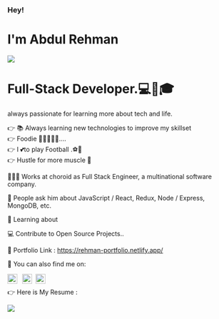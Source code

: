 



<h3> Hey! </h3>
<h1> I'm Abdul Rehman </h1>
<img  style="center" src="https://i.postimg.cc/L4WrLHKY/ccehmanjpg.jpg">
<h1>Full-Stack Developer.💻🙋🎓</h1>
always passionate for learning more about tech and life. <br>

👉 📚 Always learning new technologies to improve my skillset <br>
👉 Foodie 🍔🍕🍗🍲🍰....<br>
👉 I 💕to play Football .⚽🏃<br>
👉 Hustle for more muscle 💪<br>

👨🏻‍💻   Works at choroid  as Full Stack Engineer, a multinational  software company. <br>

💬   People ask him about JavaScript / React, Redux, Node / Express,  MongoDB, etc.<br>

📖   Learning about <br>

💻   Contribute to Open Source Projects..<br>

🔗   Portfolio Link : https://rehman-portfolio.netlify.app/

📩   You can also find me on:



[<img align="left" alt="Dainokode linkedin" width="22px" src="https://github.com/Dainokode/Dainokode/blob/master/img/linkedin-icon.png" />](https://www.linkedin.com/in/abdul-rehman-%E2%9C%94-8611505b/)

[<img style="margin: 0 0.5rem;" align="left" alt="Dainokode twitter" width="22px" src="https://github.com/Dainokode/Dainokode/blob/master/img/twitter-icon.png" />](https://twitter.com/Dainokode)

[<img align="left" alt="Dainokode instagram" width="22px" src="https://github.com/Dainokode/Dainokode/blob/master/img/insta-icon.png" />](https://www.instagram.com/rehman_coding/)
<br>



👉 Here is My Resume :



<img  style="center" src="https://i.postimg.cc/pT3rgg70/Rehman-Front-end-Developer-CV.png">
